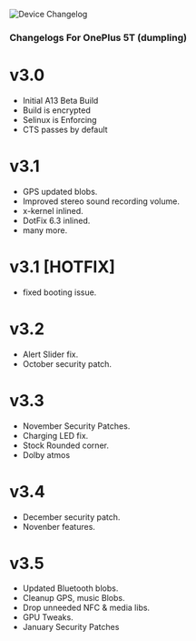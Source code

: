 ![Device Changelog](https://i.imgur.com/C0Wcdr5.png)

### Changelogs For OnePlus 5T (dumpling)

# v3.0
- Initial A13 Beta Build
- Build is encrypted
- Selinux is Enforcing
- CTS passes by default

# v3.1
- GPS updated blobs.
- Improved stereo sound recording volume.
- x-kernel inlined.
- DotFix 6.3 inlined.
- many more.

# v3.1 [HOTFIX]
- fixed booting issue.

# v3.2
- Alert Slider fix.
- October security patch.

# v3.3
- November Security Patches.
- Charging LED fix.
- Stock Rounded corner.
- Dolby atmos

# v3.4
- December security patch.
- Novenber features.

# v3.5
- Updated Bluetooth blobs.
- Cleanup GPS, music Blobs.
- Drop unneeded NFC & media libs.
- GPU Tweaks.
- January Security Patches
